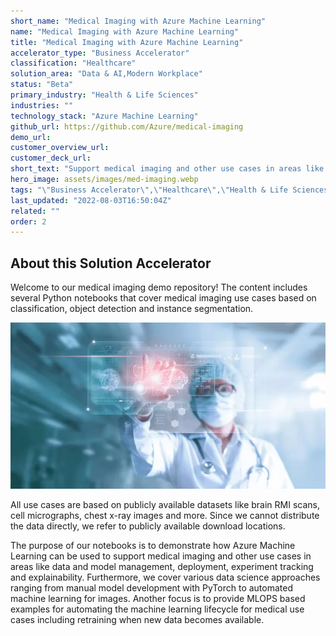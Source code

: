 ```yaml
---
short_name: "Medical Imaging with Azure Machine Learning"
name: "Medical Imaging with Azure Machine Learning"
title: "Medical Imaging with Azure Machine Learning"
accelerator_type: "Business Accelerator"
classification: "Healthcare"
solution_area: "Data & AI,Modern Workplace"
status: "Beta"
primary_industry: "Health & Life Sciences"
industries: ""
technology_stack: "Azure Machine Learning"
github_url: https://github.com/Azure/medical-imaging
demo_url: 
customer_overview_url: 
customer_deck_url: 
short_text: "Support medical imaging and other use cases in areas like data and model management, deployment, experiment tracking and explainability"
hero_image: assets/images/med-imaging.webp
tags: "\"Business Accelerator\",\"Healthcare\",\"Health & Life Sciences\",\"Azure Machine Learning\",\"Data & AI\",\"Modern Workplace\",\"Beta\""
last_updated: "2022-08-03T16:50:04Z"
related: ""
order: 2
---
```

## About this Solution Accelerator

Welcome to our medical imaging demo repository! The content includes several Python notebooks that cover medical imaging use cases based on classification, object detection and instance segmentation.

![Medical Imaging Solution Accelerator](../assets/images/med-imaging.webp)

All use cases are based on publicly available datasets like brain RMI scans, cell micrographs, chest x-ray images and more. Since we cannot distribute the data directly, we refer to publicly available download locations.

The purpose of our notebooks is to demonstrate how Azure Machine Learning can be used to support medical imaging and other use cases in areas like data and model management, deployment, experiment tracking and explainability. Furthermore, we cover various data science approaches ranging from manual model development with PyTorch to automated machine learning for images. Another focus is to provide MLOPS based examples for automating the machine learning lifecycle for medical use cases including retraining when new data becomes available.
